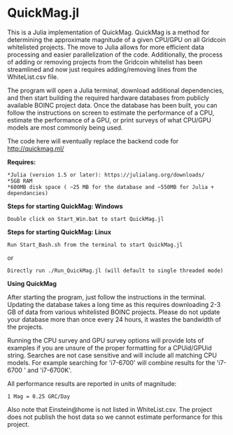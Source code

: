 # QuickMag.jl
This is a Julia implementation of QuickMag. QuickMag is a method for determining the approximate magnitude of a given CPU/GPU on all Gridcoin whitelisted projects. The move to Julia allows for more efficient data processing and easier parallelization of the code. Additionally, the process of adding or removing projects from the Gridcoin whitelist has been streamlined and now just requires adding/removing lines from the WhiteList.csv file.

The program will open a Julia terminal, download additional dependencies, and then start building the required hardware databases from publicly available BOINC project data. Once the database has been built, you can follow the instructions on screen to estimate the performance of a CPU, estimate the performance of a GPU, or print surveys of what CPU/GPU models are most commonly being used. 

The code here will eventually replace the backend code for http://quickmag.ml/

**Requires:**

    *Julia (version 1.5 or later): https://julialang.org/downloads/ 
    *5GB RAM
    *600MB disk space ( ~25 MB for the database and ~550MB for Julia + dependancies)


**Steps for starting QuickMag: Windows**

    Double click on Start_Win.bat to start QuickMag.jl

**Steps for starting QuickMag: Linux**

    Run Start_Bash.sh from the terminal to start QuickMag.jl
or

    Directly run ./Run_QuickMag.jl (will default to single threaded mode)

**Using QuickMag**

After starting the program, just follow the instructions in the terminal. Updating the database takes a long time as this requires downloading 2-3 GB of data from various whitelisted BOINC projects. Please do not update your database more than once every 24 hours, it wastes the bandwidth of the projects.

Running the CPU survey and GPU survey options will provide lots of examples if you are unsure of the proper formatting for a CPUid/GPUid string. Searches are not case sensitive and will include all matching CPU models. For example searching for 'i7-6700' will combine results for the 'i7-6700 ' and 'i7-6700K'.

All performance results are reported in units of magnitude:

    1 Mag = 0.25 GRC/Day
    
Also note that Einstein@home is not listed in WhiteList.csv. The project does not publish the host data so we cannot estimate performance for this project.


    
